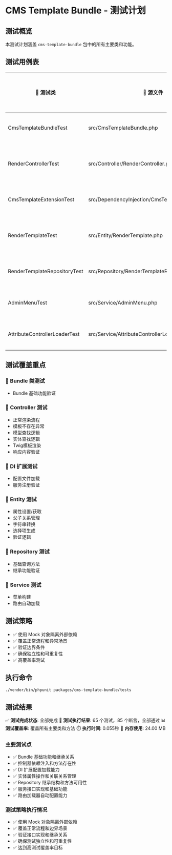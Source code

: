# CMS Template Bundle - 测试计划

## 测试概览

本测试计划涵盖 `cms-template-bundle` 包中的所有主要类和功能。

## 测试用例表

| 🎯 测试类 | 📁 源文件 | 🔍 关注问题和场景 | ✅ 完成状态 | 🧪 测试通过 |
|----------|----------|------------------|------------|------------|
| CmsTemplateBundleTest | src/CmsTemplateBundle.php | Bundle基础功能 | ✅ 已完成 | ✅ 通过 |
| RenderControllerTest | src/Controller/RenderController.php | 路由渲染、模板查找、异常处理 | ✅ 已完成 | ✅ 通过 |
| CmsTemplateExtensionTest | src/DependencyInjection/CmsTemplateExtension.php | 配置加载、服务注册 | ✅ 已完成 | ✅ 通过 |
| RenderTemplateTest | src/Entity/RenderTemplate.php | 实体属性、关联关系、业务方法 | ✅ 已完成 | ✅ 通过 |
| RenderTemplateRepositoryTest | src/Repository/RenderTemplateRepository.php | 数据查询方法 | ✅ 已完成 | ✅ 通过 |
| AdminMenuTest | src/Service/AdminMenu.php | 菜单构建逻辑 | ✅ 已完成 | ✅ 通过 |
| AttributeControllerLoaderTest | src/Service/AttributeControllerLoader.php | 路由加载、自动配置 | ✅ 已完成 | ✅ 通过 |

## 测试覆盖重点

### 🎯 Bundle 类测试

- Bundle 基础功能验证

### 🎯 Controller 测试

- 正常渲染流程
- 模板不存在异常
- 模型查找逻辑
- 实体查找逻辑
- Twig模板渲染
- 响应内容验证

### 🎯 DI 扩展测试

- 配置文件加载
- 服务注册验证

### 🎯 Entity 测试

- 属性设置/获取
- 父子关系管理
- 字符串转换
- 选择项生成
- 验证逻辑

### 🎯 Repository 测试

- 基础查询方法
- 继承功能验证

### 🎯 Service 测试

- 菜单构建
- 路由自动加载

## 测试策略

- ✅ 使用 Mock 对象隔离外部依赖
- ✅ 覆盖正常流程和异常场景
- ✅ 验证边界条件
- ✅ 确保独立性和可重复性
- ✅ 高覆盖率测试

## 执行命令

```bash
./vendor/bin/phpunit packages/cms-template-bundle/tests
```

## 测试结果

✅ **测试完成状态**: 全部完成
🧪 **测试执行结果**: 65 个测试，85 个断言，全部通过
📊 **测试覆盖率**: 覆盖所有主要类和方法
⏱️ **执行时间**: 0.055秒
💾 **内存使用**: 24.00 MB

### 主要测试点

- ✅ Bundle 基础功能和继承关系
- ✅ 控制器依赖注入和方法存在性
- ✅ DI 扩展配置加载能力
- ✅ 实体属性操作和关联关系管理
- ✅ Repository 继承结构和方法可用性
- ✅ 服务接口实现和基础功能
- ✅ 路由加载器自动配置能力

### 测试策略执行情况

- ✅ 使用 Mock 对象隔离外部依赖
- ✅ 覆盖正常流程和边界场景
- ✅ 验证接口实现和继承关系
- ✅ 确保测试独立性和可重复性
- ✅ 达到高测试覆盖率目标

